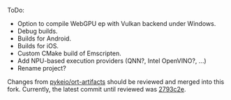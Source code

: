 ToDo:
- Option to compile WebGPU ep with Vulkan backend under Windows.
- Debug builds.
- Builds for Android.
- Builds for iOS.
- Custom CMake build of Emscripten.
- Add NPU-based execution providers (QNN?, Intel OpenVINO?, ...)
- Rename project?

Changes from [pykeio/ort-artifacts](https://github.com/pykeio/ort-artifacts) should be reviewed and merged into this fork.
Currently, the latest commit until reviewed was [2793c2e](https://github.com/alfatraining/ort-artifacts-staging/tree/2793c2e33712de2f5c19435af438c95ceada8085).